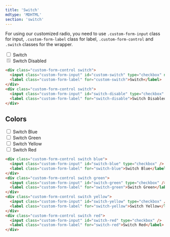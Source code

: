 ```yaml
---
title: 'Switch'
mdtype: 'MDHTML'
section: 'switch'
---
```


For using our customized radio, you need to use `.custom-form-input` class for input, `.custom-form-label` class for label, `.custom-form-control` and `.switch` classes for the wrapper.

<div class="gra-s-wrapper">
  <div class="custom-form-control switch">
    <input class="custom-form-input" id="custom-switch" type="checkbox" name="" />
    <label class="custom-form-label" for="user-content-custom-switch">Switch</label>
  </div>
  <div class="custom-form-control switch">
    <input class="custom-form-input" id="switch-disable" type="checkbox" disabled checked />
    <label class="custom-form-label" for="user-content-switch-disable">Switch Disabled</label>
  </div>
</div>

```html
<div class="custom-form-control switch">
  <input class="custom-form-input" id="custom-switch" type="checkbox" name="" />
  <label class="custom-form-label" for="custom-switch">Switch</label>
</div>
<div class="custom-form-control switch">
  <input class="custom-form-input" id="switch-disable" type="checkbox" disabled checked />
  <label class="custom-form-label" for="switch-disable">Switch Disabled</label>
</div>
```

## Colors

<div class="gra-s-wrapper">
  <div class="custom-form-control switch blue">
    <input class="custom-form-input" id="switch-blue" type="checkbox" />
    <label class="custom-form-label" for="user-content-switch-blue">Switch Blue</label>
  </div>
  <div class="custom-form-control switch green">
    <input class="custom-form-input" id="switch-green" type="checkbox" />
    <label class="custom-form-label" for="user-content-switch-green">Switch Green</label>
  </div>
  <div class="custom-form-control switch yellow">
    <input class="custom-form-input" id="switch-yellow" type="checkbox" />
    <label class="custom-form-label" for="user-content-switch-yellow">Switch Yellow</label>
  </div>
  <div class="custom-form-control switch red">
    <input class="custom-form-input" id="switch-red" type="checkbox" />
    <label class="custom-form-label" for="user-content-switch-red">Switch Red</label>
  </div>
</div>


```html
<div class="custom-form-control switch blue">
  <input class="custom-form-input" id="switch-blue" type="checkbox" />
  <label class="custom-form-label" for="switch-blue">Switch Blue</label>
</div>
<div class="custom-form-control switch green">
  <input class="custom-form-input" id="switch-green" type="checkbox" />
  <label class="custom-form-label" for="switch-green">Switch Green</label>
</div>
<div class="custom-form-control switch yellow">
  <input class="custom-form-input" id="switch-yellow" type="checkbox" />
  <label class="custom-form-label" for="switch-yellow">Switch Yellow</label>
</div>
<div class="custom-form-control switch red">
  <input class="custom-form-input" id="switch-red" type="checkbox" />
  <label class="custom-form-label" for="switch-red">Switch Red</label>
</div>
```